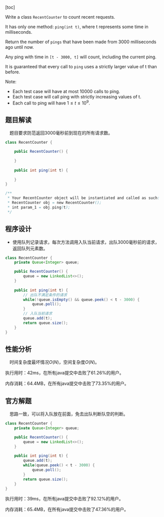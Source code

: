 [toc]

Write a class `RecentCounter` to count recent requests.

It has only one method: `ping(int t)`, where t represents some time in milliseconds.

Return the number of `pings` that have been made from 3000 milliseconds ago until now.

Any ping with time in `[t - 3000, t]` will count, including the current ping.

It is guaranteed that every call to `ping` uses a strictly larger value of t than before.



Note:

* Each test case will have at most 10000 calls to ping.
* Each test case will call ping with strictly increasing values of t.
* Each call to ping will have $1 \le t \le 10^9$.



## 题目解读

&emsp;题目要求防范返回3000毫秒前到现在的所有请求数。

```java
class RecentCounter {

    public RecentCounter() {
        
    }
    
    public int ping(int t) {
        
    }
}

/**
 * Your RecentCounter object will be instantiated and called as such:
 * RecentCounter obj = new RecentCounter();
 * int param_1 = obj.ping(t);
 */
```

## 程序设计

* 使用队列记录请求，每次方法调用入队当前请求，出队3000毫秒前的请求，返回队列元素数。

```java
class RecentCounter {
    private Queue<Integer> queue;

    public RecentCounter() {
        queue = new LinkedList<>();
    }
    
    public int ping(int t) {
        // 出队不满足条件的请求
        while(!queue.isEmpty() && queue.peek() < t - 3000) {
            queue.poll();
        }
        // 入队当前请求
        queue.add(t);
        return queue.size();
    }
}
```

## 性能分析

&emsp;时间复杂度最坏情况$O(N)$，空间复杂度$O(N)$。

执行用时：42ms，在所有java提交中击败了61.26%的用户。

内存消耗：64.4MB，在所有java提交中击败了73.35%的用户。

## 官方解题

&emsp;思路一致，可以将入队放在前面，免去出队判断队空的判断。

```java
class RecentCounter {
    private Queue<Integer> queue;

    public RecentCounter() {
        queue = new LinkedList<>();
    }
    
    public int ping(int t) {
        queue.add(t);
        while(queue.peek() < t - 3000) {
            queue.poll();
        }
        return queue.size();
    }
}
```

执行用时：39ms，在所有java提交中击败了92.12%的用户。

内存消耗：65.4MB，在所有java提交中击败了47.36%的用户。